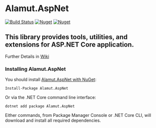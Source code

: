 # Alamut.AspNet  
[![Build Status](https://travis-ci.org/SorenZ/Alamut.AspNet.svg?branch=master)](https://travis-ci.org/SorenZ/Alamut.AspNet)
[![Nuget](https://img.shields.io/nuget/v/Alamut.AspNet)](https://www.nuget.org/packages/Alamut.AspNet) 
[![Nuget](https://img.shields.io/nuget/dt/Alamut.AspNet)](https://www.nuget.org/packages/Alamut.AspNet)


## This library provides tools, utilities, and extensions for ASP.NET Core application.

Further Details in [Wiki](https://github.com/SorenZ/Alamut.AspNet/wiki)  

### Installing Alamut.AspNet

You should install [Alamut.AspNet with NuGet](https://www.nuget.org/packages/Alamut.AspNet):

    Install-Package Alamut.AspNet
    
Or via the .NET Core command line interface:

    dotnet add package Alamut.AspNet

Either commands, from Package Manager Console or .NET Core CLI, will download and install all required dependencies.

